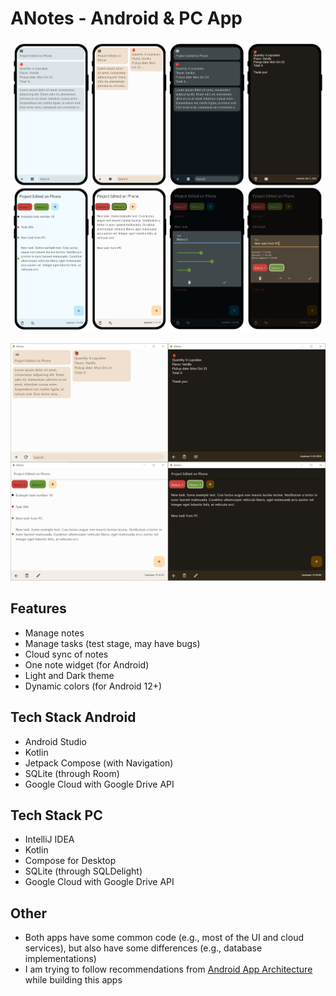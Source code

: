 # ANotes - Android & PC App

<img title="Android version screenshots"
src="https://github.com/lestec-al/a-notes/raw/main/readme_logo.png"/>

<img title="PC version screenshots"
src="https://github.com/lestec-al/a-notes/raw/main/readme_logo_pc.png"/>

## Features
- Manage notes
- Manage tasks (test stage, may have bugs)
- Cloud sync of notes
- One note widget (for Android)
- Light and Dark theme
- Dynamic colors (for Android 12+)

## Tech Stack Android
- Android Studio
- Kotlin
- Jetpack Compose (with Navigation)
- SQLite (through Room)
- Google Cloud with Google Drive API

## Tech Stack PC
- IntelliJ IDEA
- Kotlin
- Compose for Desktop
- SQLite (through SQLDelight)
- Google Cloud with Google Drive API

## Other
- Both apps have some common code (e.g., most of the UI and cloud services), but also have some differences (e.g., database implementations)
- I am trying to follow recommendations from [Android App Architecture](https://developer.android.com/topic/architecture#recommended-app-arch) while building this apps